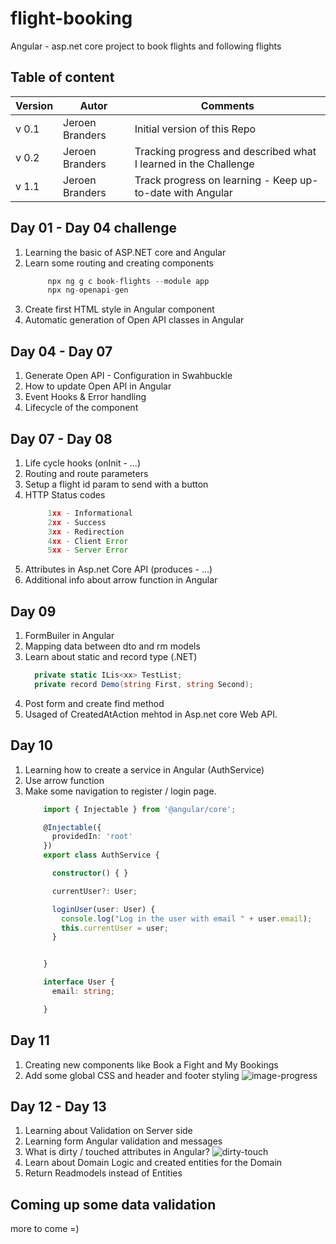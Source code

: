 # flight-booking
Angular - asp.net core project to book flights and following flights

## Table of content
Version      | Autor        | Comments                 |
------------ | -------------|--------------------------|
v 0.1 | Jeroen Branders  | Initial version of this Repo
v 0.2 | Jeroen Branders | Tracking progress and described what I learned in the Challenge
v 1.1 | Jeroen Branders | Track progress on learning - Keep up-to-date with Angular

## Day 01 - Day 04 challenge
1) Learning the basic of ASP.NET core and Angular
2) Learn some routing and creating components
   ```javascript
        npx ng g c book-flights --module app
        npx ng-openapi-gen
    ```
3) Create first HTML style in Angular component
4) Automatic generation of Open API classes in Angular 

## Day 04 - Day 07
1) Generate Open API - Configuration in Swahbuckle
2) How to update Open API in Angular
3) Event Hooks & Error handling
4) Lifecycle of the component

## Day 07 - Day 08
1) Life cycle hooks (onInit - ...)
2) Routing and route parameters
3) Setup a flight id param to send with a button
4) HTTP Status codes
   ```javascript
        1xx - Informational
        2xx - Success
        3xx - Redirection
        4xx - Client Error
        5xx - Server Error        
   ```
5) Attributes in Asp.net Core API (produces - ...)
6) Additional info about arrow function in Angular

## Day 09
1) FormBuiler in Angular
2) Mapping data between dto and rm models
3) Learn about static and record type (.NET)
   ```C#
     private static ILis<xx> TestList;
     private record Demo(string First, string Second);
   ```
4) Post form and create find method
5) Usaged of CreatedAtAction mehtod in Asp.net core Web API.

## Day 10
1) Learning how to create a service in Angular (AuthService)
2) Use arrow function
3) Make some navigation to register / login page.
    ```typescript
        import { Injectable } from '@angular/core';

        @Injectable({
          providedIn: 'root'
        })
        export class AuthService {

          constructor() { }

          currentUser?: User;

          loginUser(user: User) {
            console.log("Log in the user with email " + user.email);
            this.currentUser = user;
          }


        }

        interface User {
          email: string;

        }     
   ```
## Day 11
1) Creating new components like Book a Fight and My Bookings
2) Add some global CSS and header and footer styling
![image-progress](https://user-images.githubusercontent.com/78689165/182468280-5bbf049a-c75a-4303-9a05-ae94adf130fd.png)

## Day 12 - Day 13
1) Learning about Validation on Server side
2) Learning form Angular validation and messages
3) What is dirty / touched attributes in Angular?
![dirty-touch](https://user-images.githubusercontent.com/78689165/182949172-af4f8df4-a78c-4847-8203-18d0e849a0ca.png)
4) Learn about Domain Logic and created entities for the Domain
5) Return Readmodels instead of Entities

## Coming up some data validation
more to come =)
